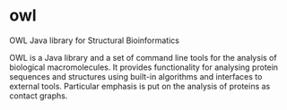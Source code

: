 owl
===

OWL Java library for Structural Bioinformatics

OWL is a Java library and a set of command line tools for the analysis of biological macromolecules. It provides functionality for analysing protein sequences and structures using built-in algorithms and interfaces to external tools. Particular emphasis is put on the analysis of proteins as contact graphs.
